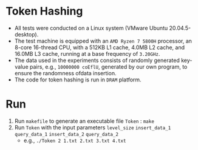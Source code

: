 # Token Hashing 
- All tests were conducted on a Linux system (VMware Ubuntu 20.04.5-desktop).
- The test machine is equipped with an `AMD Ryzen 7 5800H` processor, an 8-core 16-thread CPU, with a 512KB L1 cache, 4.0MB L2 cache, and 16.0MB L3 cache, running at a base frequency of `3.20GHz`.
- The data used in the experiments consists of randomly generated key-value pairs, e.g., `10000000 coEflU`, generated by our 
  own program, to ensure the randomness ofdata insertion.
- The code for token hashing is run in `DRAM` platform.

# Run
1. Run `makefile` to generate an executable file `Token` : `make`
3. Run `Token` with the input parameters `level_size` `insert_data_1` `query_data_1` `insert_data_2` `query_data_2`
   - e.g., `./Token 2 1.txt 2.txt 3.txt 4.txt`

